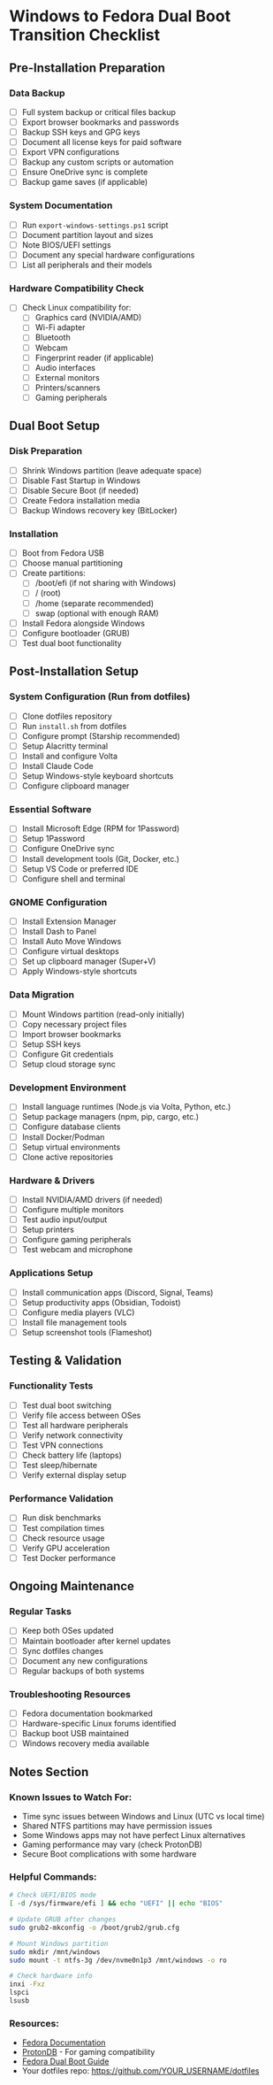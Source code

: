 # Windows to Fedora Dual Boot Transition Checklist

## Pre-Installation Preparation

### Data Backup
- [ ] Full system backup or critical files backup
- [ ] Export browser bookmarks and passwords
- [ ] Backup SSH keys and GPG keys
- [ ] Document all license keys for paid software
- [ ] Export VPN configurations
- [ ] Backup any custom scripts or automation
- [ ] Ensure OneDrive sync is complete
- [ ] Backup game saves (if applicable)

### System Documentation
- [ ] Run `export-windows-settings.ps1` script
- [ ] Document partition layout and sizes
- [ ] Note BIOS/UEFI settings
- [ ] Document any special hardware configurations
- [ ] List all peripherals and their models

### Hardware Compatibility Check
- [ ] Check Linux compatibility for:
  - [ ] Graphics card (NVIDIA/AMD)
  - [ ] Wi-Fi adapter
  - [ ] Bluetooth
  - [ ] Webcam
  - [ ] Fingerprint reader (if applicable)
  - [ ] Audio interfaces
  - [ ] External monitors
  - [ ] Printers/scanners
  - [ ] Gaming peripherals

## Dual Boot Setup

### Disk Preparation
- [ ] Shrink Windows partition (leave adequate space)
- [ ] Disable Fast Startup in Windows
- [ ] Disable Secure Boot (if needed)
- [ ] Create Fedora installation media
- [ ] Backup Windows recovery key (BitLocker)

### Installation
- [ ] Boot from Fedora USB
- [ ] Choose manual partitioning
- [ ] Create partitions:
  - [ ] /boot/efi (if not sharing with Windows)
  - [ ] / (root)
  - [ ] /home (separate recommended)
  - [ ] swap (optional with enough RAM)
- [ ] Install Fedora alongside Windows
- [ ] Configure bootloader (GRUB)
- [ ] Test dual boot functionality

## Post-Installation Setup

### System Configuration (Run from dotfiles)
- [ ] Clone dotfiles repository
- [ ] Run `install.sh` from dotfiles
- [ ] Configure prompt (Starship recommended)
- [ ] Setup Alacritty terminal
- [ ] Install and configure Volta
- [ ] Install Claude Code
- [ ] Setup Windows-style keyboard shortcuts
- [ ] Configure clipboard manager

### Essential Software
- [ ] Install Microsoft Edge (RPM for 1Password)
- [ ] Setup 1Password
- [ ] Configure OneDrive sync
- [ ] Install development tools (Git, Docker, etc.)
- [ ] Setup VS Code or preferred IDE
- [ ] Configure shell and terminal

### GNOME Configuration
- [ ] Install Extension Manager
- [ ] Install Dash to Panel
- [ ] Install Auto Move Windows
- [ ] Configure virtual desktops
- [ ] Set up clipboard manager (Super+V)
- [ ] Apply Windows-style shortcuts

### Data Migration
- [ ] Mount Windows partition (read-only initially)
- [ ] Copy necessary project files
- [ ] Import browser bookmarks
- [ ] Setup SSH keys
- [ ] Configure Git credentials
- [ ] Setup cloud storage sync

### Development Environment
- [ ] Install language runtimes (Node.js via Volta, Python, etc.)
- [ ] Setup package managers (npm, pip, cargo, etc.)
- [ ] Configure database clients
- [ ] Install Docker/Podman
- [ ] Setup virtual environments
- [ ] Clone active repositories

### Hardware & Drivers
- [ ] Install NVIDIA/AMD drivers (if needed)
- [ ] Configure multiple monitors
- [ ] Test audio input/output
- [ ] Setup printers
- [ ] Configure gaming peripherals
- [ ] Test webcam and microphone

### Applications Setup
- [ ] Install communication apps (Discord, Signal, Teams)
- [ ] Setup productivity apps (Obsidian, Todoist)
- [ ] Configure media players (VLC)
- [ ] Install file management tools
- [ ] Setup screenshot tools (Flameshot)

## Testing & Validation

### Functionality Tests
- [ ] Test dual boot switching
- [ ] Verify file access between OSes
- [ ] Test all hardware peripherals
- [ ] Verify network connectivity
- [ ] Test VPN connections
- [ ] Check battery life (laptops)
- [ ] Test sleep/hibernate
- [ ] Verify external display setup

### Performance Validation
- [ ] Run disk benchmarks
- [ ] Test compilation times
- [ ] Check resource usage
- [ ] Verify GPU acceleration
- [ ] Test Docker performance

## Ongoing Maintenance

### Regular Tasks
- [ ] Keep both OSes updated
- [ ] Maintain bootloader after kernel updates
- [ ] Sync dotfiles changes
- [ ] Document any new configurations
- [ ] Regular backups of both systems

### Troubleshooting Resources
- [ ] Fedora documentation bookmarked
- [ ] Hardware-specific Linux forums identified
- [ ] Backup boot USB maintained
- [ ] Windows recovery media available

## Notes Section

### Known Issues to Watch For:
- Time sync issues between Windows and Linux (UTC vs local time)
- Shared NTFS partitions may have permission issues
- Some Windows apps may not have perfect Linux alternatives
- Gaming performance may vary (check ProtonDB)
- Secure Boot complications with some hardware

### Helpful Commands:
```bash
# Check UEFI/BIOS mode
[ -d /sys/firmware/efi ] && echo "UEFI" || echo "BIOS"

# Update GRUB after changes
sudo grub2-mkconfig -o /boot/grub2/grub.cfg

# Mount Windows partition
sudo mkdir /mnt/windows
sudo mount -t ntfs-3g /dev/nvme0n1p3 /mnt/windows -o ro

# Check hardware info
inxi -Fxz
lspci
lsusb
```

### Resources:
- [Fedora Documentation](https://docs.fedoraproject.org/)
- [ProtonDB](https://www.protondb.com/) - For gaming compatibility
- [Fedora Dual Boot Guide](https://docs.fedoraproject.org/en-US/fedora/latest/install-guide/install/Booting_the_Installation/)
- Your dotfiles repo: https://github.com/YOUR_USERNAME/dotfiles
